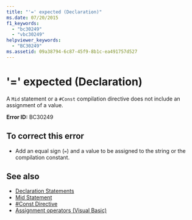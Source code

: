 ```yaml
---
title: "'=' expected (Declaration)"
ms.date: 07/20/2015
f1_keywords: 
  - "bc30249"
  - "vbc30249"
helpviewer_keywords: 
  - "BC30249"
ms.assetid: 09a38794-6c87-45f9-8b1c-ea491757d527
---
```

# '=' expected (Declaration)
A `Mid` statement or a `#Const` compilation directive does not include an assignment of a value.  
  
 **Error ID:** BC30249  
  
## To correct this error  
  
- Add an equal sign (`=`) and a value to be assigned to the string or the compilation constant.  
  
## See also

- [Declaration Statements](~/docs/visual-basic/programming-guide/language-features/statements.md#declaration-statements)
- [Mid Statement](../../visual-basic/language-reference/statements/mid-statement.md)
- [#Const Directive](../../visual-basic/language-reference/directives/const-directive.md)
- [Assignment operators (Visual Basic)](~/docs/visual-basic/language-reference/operators/assignment-operators.md)
